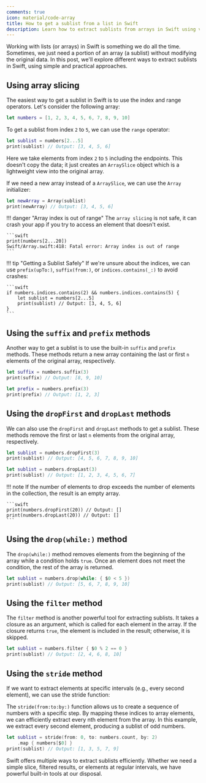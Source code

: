 ```yaml
---
comments: true
icon: material/code-array
title: How to get a sublist from a list in Swift
description: Learn how to extract sublists from arrays in Swift using various methods, including slicing, prefix, suffix, drop, filter, and stride. Avoid common pitfalls and ensure safe sublist extraction.
---
```


Working with lists (or arrays) in Swift is something we do all the time. Sometimes, we just need a portion of an array (a sublist) without modifying the original data. In this post, we'll explore different ways to extract sublists in Swift, using simple and practical approaches.

## Using array slicing

The easiest way to get a sublist in Swift is to use the index and range operators. Let's consider the following array:

```swift
let numbers = [1, 2, 3, 4, 5, 6, 7, 8, 9, 10]
```

To get a sublist from index `2` to `5`, we can use the `range` operator:

```swift
let sublist = numbers[2...5]
print(sublist) // Output: [3, 4, 5, 6]
```

Here we take elements from index `2` to `5` including the endpoints. This doesn't copy the data; it just creates an `ArraySlice` object which is a lightweight view into the original array.

If we need a new array instead of a `ArraySlice`, we can use the `Array` initializer:

```swift
let newArray = Array(sublist)
print(newArray) // Output: [3, 4, 5, 6]
```

!!! danger "Array index is out of range"
    The `array slicing` is not safe, it can crash your app if you try to access an element that doesn't exist.

    ```swift
    print(numbers[2...20])
    Swift/Array.swift:418: Fatal error: Array index is out of range
    ```

!!! tip "Getting a Sublist Safely"
    If we're unsure about the indices, we can use `prefix(upTo:)`, `suffix(from:)`, or `indices.contains(_:)` to avoid crashes:

    ```swift
    if numbers.indices.contains(2) && numbers.indices.contains(5) {
        let sublist = numbers[2...5]
        print(sublist) // Output: [3, 4, 5, 6]
    }
    ```

## Using the `suffix` and `prefix` methods

Another way to get a sublist is to use the built-in `suffix` and `prefix` methods. These methods return a new array containing the last or first `n` elements of the original array, respectively.

```swift
let suffix = numbers.suffix(3)
print(suffix) // Output: [8, 9, 10]

let prefix = numbers.prefix(3)
print(prefix) // Output: [1, 2, 3]
```

## Using the `dropFirst` and `dropLast` methods

We can also use the `dropFirst` and `dropLast` methods to get a sublist. These methods remove the first or last `n` elements from the original array, respectively.

```swift
let sublist = numbers.dropFirst(3)
print(sublist) // Output: [4, 5, 6, 7, 8, 9, 10]

let sublist = numbers.dropLast(3)
print(sublist) // Output: [1, 2, 3, 4, 5, 6, 7]
```

!!! note
    If the number of elements to drop exceeds the number of elements in the collection, the result is an empty array.

    ```swift
    print(numbers.dropFirst(20)) // Output: []
    print(numbers.dropLast(20)) // Output: []
    ```

## Using the `drop(while:)` method

The `drop(while:)` method removes elements from the beginning of the array while a condition holds `true`. Once an element does not meet the condition, the rest of the array is returned.

```swift
let sublist = numbers.drop(while: { $0 < 5 })
print(sublist) // Output: [5, 6, 7, 8, 9, 10]
```

## Using the `filter` method

The `filter` method is another powerful tool for extracting sublists. It takes a closure as an argument, which is called for each element in the array. If the closure returns `true`, the element is included in the result; otherwise, it is skipped.

```swift
let sublist = numbers.filter { $0 % 2 == 0 }
print(sublist) // Output: [2, 4, 6, 8, 10]
```

## Using the `stride` method

If we want to extract elements at specific intervals (e.g., every second element), we can use the stride function:

The `stride(from:to:by:)` function allows us to create a sequence of numbers with a specific step. By mapping these indices to array elements, we can efficiently extract every nth element from the array. In this example, we extract every second element, producing a sublist of odd numbers.

```swift
let sublist = stride(from: 0, to: numbers.count, by: 2)
    .map { numbers[$0] }
print(sublist) // Output: [1, 3, 5, 7, 9]
```

Swift offers multiple ways to extract sublists efficiently. Whether we need a simple slice, filtered results, or elements at regular intervals, we have powerful built-in tools at our disposal.
